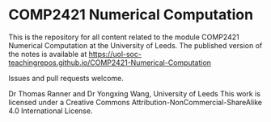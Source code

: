 # COMP2421 Numerical Computation

This is the repository for all content related to the module COMP2421 Numerical Computation at the University of Leeds. The published version of the notes is available at
<https://uol-soc-teachingrepos.github.io/COMP2421-Numerical-Computation>

Issues and pull requests welcome.

Dr Thomas Ranner and Dr Yongxing Wang, University of Leeds
This work is licensed under a Creative Commons Attribution-NonCommercial-ShareAlike 4.0 International License.
